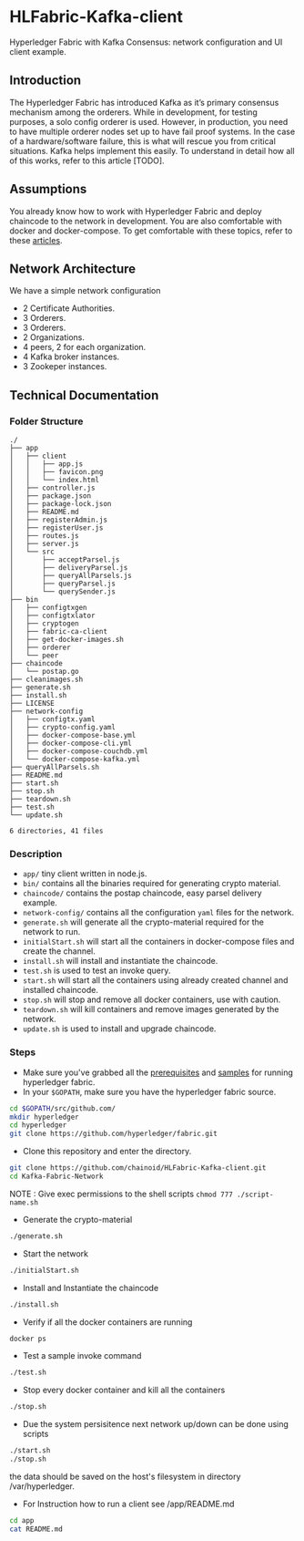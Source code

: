 # HLFabric-Kafka-client

Hyperledger Fabric with Kafka Consensus: network configuration and UI client example.

## Introduction

The Hyperledger Fabric has introduced Kafka as it’s primary consensus mechanism among the orderers. While in development, for testing purposes, a solo config orderer is used. However, in production, you need to have multiple orderer nodes set up to have fail proof systems. In the case of a hardware/software failure, this is what will rescue you from critical situations. Kafka helps implement this easily. To understand in detail how all of this works, refer to this article [TODO]. 


## Assumptions

You already know how to work with Hyperledger Fabric and deploy chaincode to the network in development. You are also comfortable with docker and docker-compose. To get comfortable with these topics, refer to these [articles](https://www.skcript.com/svr/blockchain/).


## Network Architecture

We have a simple network configuration
- 2 Certificate Authorities.
- 3 Orderers.
- 3 Orderers.
- 2 Organizations.
- 4 peers, 2 for each organization.
- 4 Kafka broker instances.
- 3 Zookeper instances.

## Technical Documentation

### Folder Structure
```
./
├── app
│   ├── client
│   │   ├── app.js
│   │   ├── favicon.png
│   │   └── index.html
│   ├── controller.js
│   ├── package.json
│   ├── package-lock.json
│   ├── README.md
│   ├── registerAdmin.js
│   ├── registerUser.js
│   ├── routes.js
│   ├── server.js
│   └── src
│       ├── acceptParsel.js
│       ├── deliveryParsel.js
│       ├── queryAllParsels.js
│       ├── queryParsel.js
│       └── querySender.js
├── bin
│   ├── configtxgen
│   ├── configtxlator
│   ├── cryptogen
│   ├── fabric-ca-client
│   ├── get-docker-images.sh
│   ├── orderer
│   └── peer
├── chaincode
│   └── postap.go
├── cleanimages.sh
├── generate.sh
├── install.sh
├── LICENSE
├── network-config
│   ├── configtx.yaml
│   ├── crypto-config.yaml
│   ├── docker-compose-base.yml
│   ├── docker-compose-cli.yml
│   ├── docker-compose-couchdb.yml
│   └── docker-compose-kafka.yml
├── queryAllParsels.sh
├── README.md
├── start.sh
├── stop.sh
├── teardown.sh
├── test.sh
└── update.sh

6 directories, 41 files

```
### Description

- `app/` tiny client written in node.js.
- `bin/` contains all the binaries required for generating crypto material.
- `chaincode/` contains the postap chaincode, easy parsel delivery example.
- `network-config/` contains all the configuration `yaml` files for the network.
- `generate.sh` will generate all the crypto-material required for the network to run.
- `initialStart.sh` will start all the containers in docker-compose files and create the channel.
- `install.sh` will install and instantiate the chaincode.
- `test.sh` is used to test an invoke query.
- `start.sh` will start all the containers using already created channel and installed chaincode.
- `stop.sh` will stop and remove all docker containers, use with caution.
- `teardown.sh` will kill containers and remove images generated by the network. 
- `update.sh` is used to install and upgrade chaincode.

### Steps

- Make sure you've grabbed all the [prerequisites](http://hyperledger-fabric.readthedocs.io/en/release-1.2/prereqs.html) and [samples](http://hyperledger-fabric.readthedocs.io/en/release-1.2/samples.html#) for running hyperledger fabric.
- In your `$GOPATH`, make sure you have the hyperledger fabric source.
```bash
cd $GOPATH/src/github.com/
mkdir hyperledger
cd hyperledger
git clone https://github.com/hyperledger/fabric.git
```
- Clone this repository and enter the directory.
```bash
git clone https://github.com/chainoid/HLFabric-Kafka-client.git
cd Kafka-Fabric-Network
```
NOTE : Give exec permissions to the shell scripts
```chmod 777 ./script-name.sh```
- Generate the crypto-material
```bash
./generate.sh
```
- Start the network
```bash
./initialStart.sh
```
- Install and Instantiate the chaincode
```bash
./install.sh
```
- Verify if all the docker containers are running
```bash
docker ps 
```
- Test a sample invoke command
```bash
./test.sh
```
- Stop every docker container and kill all the containers
```bash
./stop.sh
```
- Due the system persisitence next network up/down can be done using scripts
```bash
./start.sh
./stop.sh
```
the data should be saved on the host's filesystem in directory /var/hyperledger. 

- For Instruction how to run a client see /app/README.md
```bash
cd app
cat README.md
```
